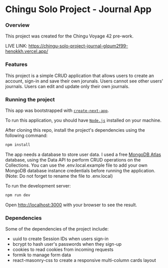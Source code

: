 # Chingu Solo Project - Journal App

### Overview

This project was created for the Chingu Voyage 42 pre-work.

LIVE LINK: https://chingu-solo-project-journal-glqum2f99-henokkh.vercel.app/

### Features

This project is a simple CRUD application that allows users to create an account, sign-in and save their own jorunals. Users cannot see other users' journals. Users can edit and update only their own journals.

### Running the project

This app was bootstrapped with [`create-next-app`](https://github.com/vercel/next.js/tree/canary/packages/create-next-app).

To run this application, you should have [`Node.js`](https://nodejs.org/en/download/https://nodejs.org/en/download/) installed on your machine.

After cloning this repo, install the project's dependencies using the following command:

```bash
npm install
```

The app needs a database to store user data. I used a free [MongoDB Atlas](https://www.mongodb.com/atlas/database) database, using the Data API to perform CRUD operations on the Collections. You can use the .env.local.example file to add your own MongoDB database instance credentials before running the application. (Note: Do not forget to rename the file to .env.local)

To run the development server:

```bash
npm run dev
```

Open [http://localhost:3000](http://localhost:3000) with your browser to see the result.

### Dependencies

Some of the dependencies of the project include:

- uuid to create Session IDs when users sign-in
- bcrypt to hash user's passwords when they sign-up
- cookies to read cookies from incoming requests
- formik to manage form data
- react-masonry-css to create a responsive multi-column cards layout
